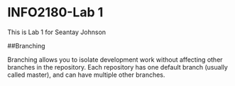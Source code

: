 # INFO2180-Lab 1

This is Lab 1 for Seantay Johnson

##Branching

Branching allows you to isolate development work without affecting other branches in the repository. Each repository has one default branch (usually called master), and can have multiple other branches.